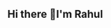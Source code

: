 ## Hi there 👋I'm Rahul
<!--
I am a freelance frontend developer and web designer.

🪛 My go to tech-stack:

-React/NextJS
-React-Three-Fiber
-Framer motion
-Contentful
-TailwindCSS
-Figma
-Blender


Connect with me:

Portfolio: https://
Linkedin: https://www.linkedin.com/in/rahul-rawat-00p/
YouTube: https://www.youtube.com/channel/
Instagram: https://www.instagram.com/
--!>
